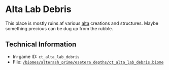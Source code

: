 # Alta Lab Debris

This place is mostly ruins af various [alta](https://ceterai.github.io/MyEnternia/Wiki/Tags/Alta) creations and structures. Maybe something precious can be dug up from the rubble.

## Technical Information

- In-game ID: `ct_alta_lab_debris`
- File: [`/biomes/alterash_prime/esetera depths/ct_alta_lab_debris.biome`](https://github.com/Ceterai/Enternia/blob/main/biomes/alterash_prime/esetera%20depths/ct_alta_lab_debris.biome)
